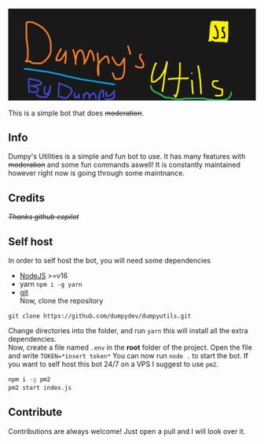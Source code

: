 ![banner](https://github.com/dumpydev/dumpyutils/blob/master/dumpyutils.png?raw=true)

This is a simple bot that does ~~moderation~~. 

## Info

Dumpy's Utilities is a simple and fun bot to use. It has many features with ~~moderation~~ and some fun commands aswell!
It is constantly maintained however right now is going through some maintnance.

## Credits
~~*Thanks github copilot*~~

## Self host
In order to self host the bot, you will need some dependencies
- [NodeJS](https://nodejs.org) >=v16    
- yarn `npm i -g yarn`      
- [git](https://git-scm.com)  
Now, clone the repository
```
git clone https://github.com/dumpydev/dumpyutils.git
```  
Change directories into the folder, and run `yarn` this will install all the extra dependencies.    
Now, create a file named `.env` in the **root** folder of the project. Open the file and write ```TOKEN=*insert token*```
You can now run `node .` to start the bot. 
If you want to self host this bot 24/7 on a VPS I suggest to use `pm2`.
```bash
npm i -g pm2
pm2 start index.js
```

## Contribute
Contributions are always welcome!
Just open a pull and I will look over it.

